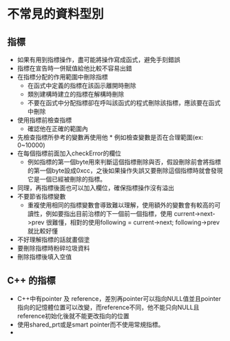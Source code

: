 # 不常見的資料型別
## 指標
* 如果有用到指標操作，盡可能將操作寫成函式，避免手刻錯誤
* 指標在宣告時一併賦值給他比較不容易出錯
* 在指標分配的作用範圍中刪除指標
	* 在函式中定義的指標在該函示離開時刪除
	* 類別建構時建立的指標在解構時刪除
	* 不要在函式中分配指標卻在呼叫該函式的程式刪除該指標，應該要在函式中刪除
* 使用指標前檢查指標
	* 確認他在正確的範圍內
* 先檢查指標所參考的變數再使用他
		* 例如檢查變數是否在合理範圍(ex: 0~10000)
* 在每個指標前面加入checkError的欄位
	* 例如指標的第一個byte用來判斷這個指標刪除與否，假設刪除前會將指標的第一個byte設成0xcc，之後如果操作失誤又要刪除這個指標時就會發現它是一個已經被刪除的指標。
* 同理，再指標後面也可以加入欄位，確保指標操作沒有溢出
* 不要節省指標變數
	* 重複使用相同的指標變數會導致難以理解，使用額外的變數會有較高的可讀性，例如要指出目前治標的下一個前一個指標，使用 current->next->prev 很難懂，相對的使用following = current->next; following->prev 就比較好懂
* 不好理解指標的話就畫個塗
* 要刪除指標時粉碎垃圾資料
* 刪除指標後填入空值
## C++ 的指標
* C++中有pointer 及 reference，差別再pointer可以指向NULL值並且pointer指向的記憶體位置可以改變，而reference不同，他不能只向NULL且reference初始化後就不能更改指向的位置
* 使用shared_prt或是smart pointer而不使用常規指標。
* 
<!--stackedit_data:
eyJoaXN0b3J5IjpbLTg3NTQ2ODU2NCwtMjAxMjIzNzkyLDE4NT
I5ODMxOTAsMTMyNDI0NDY3MiwxMzY4MTU4MTU4LDE4NDI4NTM0
MjNdfQ==
-->